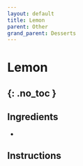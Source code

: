 ```yaml
---
layout: default
title: Lemon
parent: Other
grand_parent: Desserts
---
```


# Lemon
{: .no_toc }
---

## Ingredients

<ul>
	<li></li>
</ul>


## Instructions
